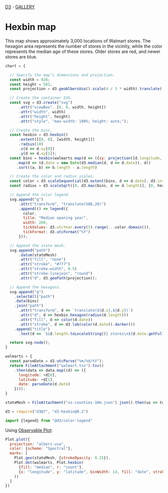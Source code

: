 <div style="color: grey; font: 13px/25.5px var(--sans-serif); text-transform: uppercase;"><h1 style="display: none;">Hexbin map</h1><a href="https://d3js.org/">D3</a> › <a href="/@d3/gallery">Gallery</a></div>

# Hexbin map

This map shows approximately 3,000 locations of Walmart stores. The hexagon area represents the number of stores in the vicinity, while the color represents the median age of these stores. Older stores are red, and newer stores are blue.

```js echo
chart = {

  // Specify the map’s dimensions and projection.
  const width = 928;
  const height = 581;
  const projection = d3.geoAlbersUsa().scale(4 / 3 * width).translate([width / 2, height / 2]);

  // Create the container SVG.
  const svg = d3.create("svg")
      .attr("viewBox", [0, 0, width, height])
      .attr("width", width)
      .attr("height", height)
      .attr("style", "max-width: 100%; height: auto;");

  // Create the bins.
  const hexbin = d3.hexbin()
      .extent([[0, 0], [width, height]])
      .radius(10)
      .x(d => d.xy[0])
      .y(d => d.xy[1]);
  const bins = hexbin(walmarts.map(d => ({xy: projection([d.longitude, d.latitude]), date: d.date})))
     .map(d => (d.date = new Date(d3.median(d, d => d.date)), d))
     .sort((a, b) => b.length - a.length)

  // Create the color and radius scales.
  const color = d3.scaleSequential(d3.extent(bins, d => d.date), d3.interpolateSpectral);
  const radius = d3.scaleSqrt([0, d3.max(bins, d => d.length)], [0, hexbin.radius() * Math.SQRT2]);

  // Append the color legend.
  svg.append("g")
      .attr("transform", "translate(580,20)")
      .append(() => legend({
        color, 
        title: "Median opening year", 
        width: 260, 
        tickValues: d3.utcYear.every(5).range(...color.domain()),
        tickFormat: d3.utcFormat("%Y")
      }));

  // Append the state mesh.
  svg.append("path")
      .datum(stateMesh)
      .attr("fill", "none")
      .attr("stroke", "#777")
      .attr("stroke-width", 0.5)
      .attr("stroke-linejoin", "round")
      .attr("d", d3.geoPath(projection));

  // Append the hexagons.
  svg.append("g")
    .selectAll("path")
    .data(bins)
    .join("path")
      .attr("transform", d => `translate(${d.x},${d.y})`)
      .attr("d", d => hexbin.hexagon(radius(d.length)))
      .attr("fill", d => color(d.date))
      .attr("stroke", d => d3.lab(color(d.date)).darker())
    .append("title")
      .text(d => `${d.length.toLocaleString()} stores\n${d.date.getFullYear()} median opening`);

  return svg.node();
}
```

```js echo
walmarts = {
  const parseDate = d3.utcParse("%m/%d/%Y");
  return FileAttachment("walmart.tsv").tsv()
    .then(data => data.map((d) => ({
      longitude: +d[0],
      latitude: +d[1],
      date: parseDate(d.date)
    })));
}
```

```js echo
stateMesh = FileAttachment("us-counties-10m.json").json().then(us => topojson.mesh(us, us.objects.states))
```

```js echo
d3 = require("d3@7", "d3-hexbin@0.2")
```

```js echo
import {legend} from "@d3/color-legend"
```

Using [Observable Plot](/plot/):

```js echo
Plot.plot({
  projection: "albers-usa",
  color: {scheme: "Spectral"},
  marks: [
    Plot.geo(stateMesh, {strokeOpacity: 0.25}),
    Plot.dot(walmarts, Plot.hexbin(
      {fill: "median", r: "count"},
      {x: "longitude", y: "latitude", binWidth: 14, fill: "date", stroke: "currentColor", strokeWidth: 0.5}
    ))
  ]
})
```
